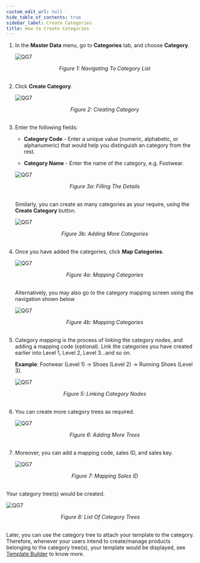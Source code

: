 ```yaml
---
custom_edit_url: null
hide_table_of_contents: true
sidebar_label: Create Categories
title: How to Create Categories
---
```


1. In the **Master Data** menu, go to **Categories** tab, and choose **Category**.

    ![QG7](https://cdn.pixelbin.io/v2/doc/original/vms/category/category-path.png)
    <center><em>Figure 1: Navigating To Category List</em></center><br />

2. Click **Create Category**.

    ![QG7](https://cdn.pixelbin.io/v2/doc/original/vms/category/create-category.png)
    <center><em>Figure 2: Creating Category</em></center><br />

3. Enter the following fields:
    * **Category Code** - Enter a unique value (numeric, alphabetic, or alphanumeric) that would help you distinguish an category from the rest.

    * **Category Name** - Enter the name of the category, e.g. Footwear.

    ![QG7](https://cdn.pixelbin.io/v2/doc/original/vms/category/sample-category.png)
    <center><em>Figure 3a: Filling The Details</em></center><br />

    Similarly, you can create as many categories as your require, using the **Create Category** button.

    ![QG7](https://cdn.pixelbin.io/v2/doc/original/vms/category/more-category.png)
    <center><em>Figure 3b: Adding More Categories</em></center><br />

4. Once you have added the categories, click **Map Categories**.

    ![QG7](https://cdn.pixelbin.io/v2/doc/original/vms/category/map-categories.png)
    <center><em>Figure 4a: Mapping Categories</em></center><br />

    Alternatively, you may also go to the category mapping screen using the navigation shown below

    ![QG7](https://cdn.pixelbin.io/v2/doc/original/vms/category/other-category-path.png)
    <center><em>Figure 4b: Mapping Categories</em></center><br />

5. Category mapping is the process of linking the category nodes, and adding a mapping code (optional). Link the categories you have created earlier into Level 1, Level 2, Level 3...and so on. 

    **Example**: Footwear (Level 1) → Shoes (Level 2) → Running Shoes (Level 3).

    ![QG7](https://cdn.pixelbin.io/v2/doc/original/vms/category/more-levels.png)
    <center><em>Figure 5: Linking Category Nodes</em></center><br />

6. You can create more category trees as required.

    ![QG7](https://cdn.pixelbin.io/v2/doc/original/vms/category/tree.png)
    <center><em>Figure 6: Adding More Trees</em></center><br />

7. Moreover, you can add a mapping code, sales ID, and sales key.

    ![QG7](https://cdn.pixelbin.io/v2/doc/original/vms/category/mapping.png)
    <center><em>Figure 7: Mapping Sales ID</em></center><br />

Your category tree(s) would be created.

![QG7](https://cdn.pixelbin.io/v2/doc/original/vms/category/category-list.png)
<center><em>Figure 8: List Of Category Trees</em></center><br />

Later, you can use the category tree to attach your template to the category. Therefore, whenever your users intend to create/manage products belonging to the category tree(s), your template would be displayed, see [Template Builder](/docs/pim/template/template-builder-intro) to know more.